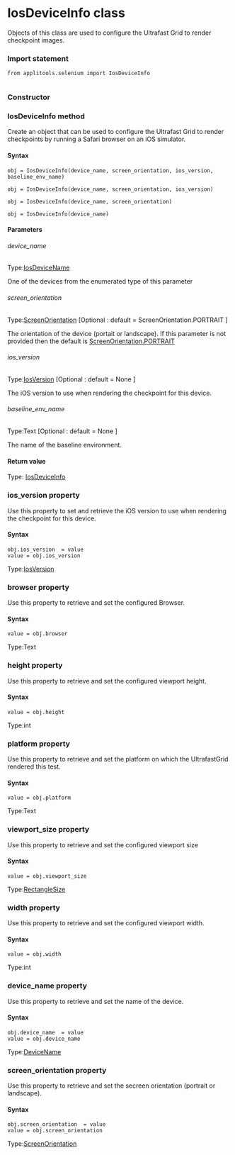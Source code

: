 # IosDeviceInfo class
Objects of this class are used to configure the Ultrafast Grid to render checkpoint images.
 
 ### Import statement 
``` 
from applitools.selenium import IosDeviceInfo
 
 ``` 

### Constructor 
### IosDeviceInfo method
Create an object that can be used to configure the Ultrafast Grid to render checkpoints by running a Safari browser on an iOS simulator.

#### Syntax 
 ``` 
obj = IosDeviceInfo(device_name, screen_orientation, ios_version, baseline_env_name)

obj = IosDeviceInfo(device_name, screen_orientation, ios_version)

obj = IosDeviceInfo(device_name, screen_orientation)

obj = IosDeviceInfo(device_name)
 ``` 

 #### Parameters 
 ###### device\_name 
  
 Type:[IosDeviceName](./iosdevicename) 
  
 One of the devices from the enumerated type of this parameter 
  
  ###### screen\_orientation 
  
 Type:[ScreenOrientation](./screenorientation) \[Optional : default = ScreenOrientation.PORTRAIT \] 
  
 The orientation of the device (portait or landscape). If this parameter is not provided then the default is [ScreenOrientation.PORTRAIT](./screenorientation) 
  
  ###### ios\_version 
  
 Type:[IosVersion](./iosversion) \[Optional : default = None \] 
  
 The iOS version to use when rendering the checkpoint for this device. 
  
  ###### baseline\_env\_name 
  
 Type:Text \[Optional : default = None \] 
  
 The name of the baseline environment. 
  
 #### Return value 
Type: [IosDeviceInfo](./iosdeviceinfo)
        

 
 ### ios_version property
Use this property to set and retrieve the iOS version to use when rendering the checkpoint for this device.

#### Syntax 
 ``` 
obj.ios_version  = value
value = obj.ios_version
 ``` 
 
 Type:[IosVersion](./iosversion) 
 ### browser property
Use this property to retrieve and set the configured Browser.

#### Syntax 
 ``` 
value = obj.browser
 ``` 
 
 Type:Text 
 ### height property
Use this property to retrieve and set the configured viewport height.

#### Syntax 
 ``` 
value = obj.height
 ``` 
 
 Type:int 
 ### platform property
Use this property to retrieve and set the platform on which the UltrafastGrid rendered this test.

#### Syntax 
 ``` 
value = obj.platform
 ``` 
 
 Type:Text 
 ### viewport_size property
Use this property to retrieve and set the configured viewport size

#### Syntax 
 ``` 
value = obj.viewport_size
 ``` 
 
 Type:[RectangleSize](./rectanglesize) 
 ### width property
Use this property to retrieve and set the configured viewport width.

#### Syntax 
 ``` 
value = obj.width
 ``` 
 
 Type:int 
 ### device_name property
Use this property to retrieve and set the name of the device.

#### Syntax 
 ``` 
obj.device_name  = value
value = obj.device_name
 ``` 
 
 Type:[DeviceName](./devicename) 
 ### screen_orientation property
Use this property to retrieve and set the secreen orientation (portrait or landscape).

#### Syntax 
 ``` 
obj.screen_orientation  = value
value = obj.screen_orientation
 ``` 
 
 Type:[ScreenOrientation](./screenorientation)